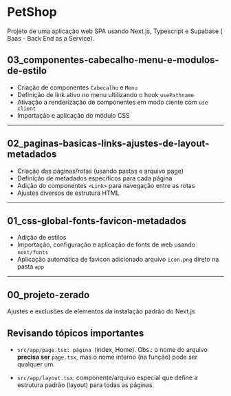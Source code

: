# PetShop

Projeto de uma aplicação web SPA usando Next.js, Typescript e Supabase ( Baas - Back End as a Service).

## 03_componentes-cabecalho-menu-e-modulos-de-estilo

- Criação de componentes `Cabecalho` e `Menu`
- Definição de link ativo no menu ultilizando o hook `usePathname`
- Ativação a renderização de componentes em modo ciente com `use client`
- Importação e aplicação do módulo CSS

---

## 02_paginas-basicas-links-ajustes-de-layout-metadados

- Criação das páginas/rotas (usando pastas e arquivo page)
- Definição de metadados especificos para cada página
- Adição do componentes `<Link>` para navegação entre as rotas
- Ajustes diversos de estrutura HTML

---

## 01_css-global-fonts-favicon-metadados

- Adição de estilos
- Importação, configuração e aplicação de fonts de web usando `next/fonts`
- Aplicação automática de favicon adicionado arquivo `icon.png` direto na pasta `app`

---

## 00_projeto-zerado

Ajustes e exclusões de elementos da instalação padrão do Next.js

## Revisando tópicos importantes

- `src/app/page.tsx: página `(index, Home). Obs.: o nome do arquivo **precisa ser** `page.tsx`, mas o nome interno (na função) pode ser qualquer um.

- `src/app/layout.tsx`: componente/arquivo especial que define a estrutura padrão (layout) para todas as páginas.
